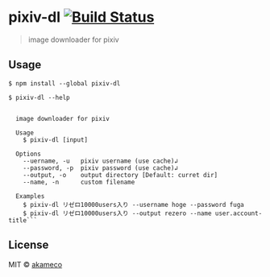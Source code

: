 # pixiv-dl [![Build Status](https://travis-ci.org/akameco/pixiv-dl.svg?branch=master)](https://travis-ci.org/akameco/pixiv-dl)

> image downloader for pixiv

## Usage

```
$ npm install --global pixiv-dl
```

```
$ pixiv-dl --help


  image downloader for pixiv

  Usage
    $ pixiv-dl [input]

  Options
    --uername, -u   pixiv username (use cache)↲
    --password, -p  pixiv password (use cache)↲
    --output, -o    output directory [Default: curret dir]
    --name, -n      custom filename

  Examples
    $ pixiv-dl リゼロ10000users入り --username hoge --password fuga
    $ pixiv-dl リゼロ10000users入り --output rezero --name user.account-title```

```

## License

MIT © [akameco](http://akameco.github.io)
